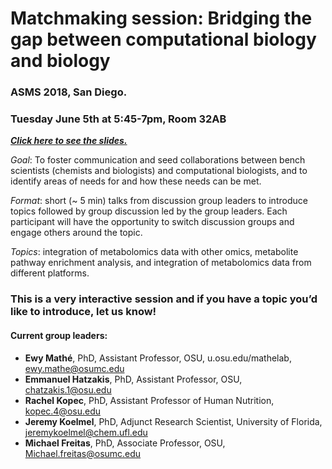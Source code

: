 # Matchmaking session: Bridging the gap between computational biology and biology 
### ASMS 2018, San Diego.
### Tuesday June 5th at 5:45-7pm, Room 32AB

***[Click here to see the slides.](https://www.slideshare.net/MatheEwy/2018-asms-matchmaking-session)***

*Goal*: To foster communication and seed collaborations between bench scientists (chemists and biologists) and computational biologists, and to identify areas of needs for and how these needs can be met.  

*Format*: short (~ 5 min) talks from discussion group leaders to introduce topics followed by group discussion led by the group leaders.  Each participant will have the opportunity to switch discussion groups and engage others around the topic.

*Topics*: integration of metabolomics data with other omics, metabolite pathway enrichment analysis, and integration of metabolomics data from different platforms. 

### This is a very interactive session and if you have a topic you’d like to introduce, let us know!

#### Current group leaders:
* **Ewy Mathé**, PhD, Assistant Professor, OSU, u.osu.edu/mathelab, ewy.mathe@osumc.edu
* **Emmanuel Hatzakis**, PhD, Assistant Professor, OSU, chatzakis.1@osu.edu
* **Rachel Kopec**, PhD, Assistant Professor of Human Nutrition, kopec.4@osu.edu
* **Jeremy Koelmel**, PhD, Adjunct Research Scientist, University of Florida, jeremykoelmel@chem.ufl.edu
* **Michael Freitas**, PhD, Associate Professor, OSU, Michael.freitas@osumc.edu 
